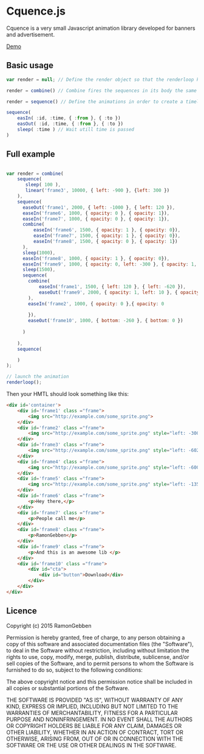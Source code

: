 

# Cquence.js

Cquence is a very small Javascript animation library developed for banners and advertisement.

[Demo](http://ramongebben.github.io/Cquence)

## Basic usage

```javascript
var render = null; // Define the render object so that the renderloop knows what to render.

render = combine() // Combine fires the sequences in its body the same time

render = sequence() // Define the animations in order to create a timeline

sequence(
	easIn( :id, :time, { :from }, { :to })
	easOut( :id, :time, { :from }, { :to })
	sleep( :time ) // Wait utill time is passed
)

```


## Full example

```javascript

var render = combine(     
	sequence( 
	   sleep( 100 ),
	   linear('frame3', 10000, { left: -900 }, {left: 300 })
	),
	sequence(
	  easeOut('frame1', 2000, { left: -1000 }, { left: 120 }),
	  easeIn('frame6', 1000, { opacity: 0 }, { opacity: 1}),
	  easeIn('frame7', 1000, { opacity: 0 }, { opacity: 1}),
	  combine(
	      easeIn('frame6', 1500, { opacity: 1 }, { opacity: 0}),
	      easeIn('frame7', 1500, { opacity: 1 }, { opacity: 0}),
	      easeIn('frame8', 1500, { opacity: 0 }, { opacity: 1})
	  ),
	  sleep(1000),
	  easeIn('frame8', 1000, { opacity: 1 }, { opacity: 0}),
	  easeIn('frame9', 1000, { opacity: 0, left: -300 }, { opacity: 1, left: 10}),
	  sleep(1500),
	  sequence(
	    combine(
	        easeIn('frame1', 1500, { left: 120 }, { left: -620 }),
	        easeOut('frame9', 2000, { opacity: 1, left: 10 }, { opacity: 0, left: -300 })
	    ),
	    easeIn('frame2', 1000, { opacity: 0 },{ opacity: 0
	    
	    }),
	    easeOut('frame10', 1000, { bottom: -260 }, { bottom: 0 })
	    
	  )
	  
	),
	sequence(

	)
);

// launch the animation
renderloop();

```

Then your HMTL should look something like this: 

```html
<div id='container'>
    <div id='frame1' class ="frame">
        <img src="http://example.com/some_sprite.png">
    </div>
    <div id='frame2' class ="frame">
        <img src="http://example.com/some_sprite.png" style="left: -300px; top: 40px;">
    </div>
    <div id='frame3' class ="frame">
        <img src="http://example.com/some_sprite.png" style="left: -602px">
    </div>
    <div id='frame4' class ="frame">
        <img src="http://example.com/some_sprite.png" style="left: -600px;">
    </div>
    <div id='frame5' class ="frame">
        <img src="http://example.com/some_sprite.png" style="left: -1350px;">
    </div>
    <div id='frame6' class ="frame">
        <p>Hey there,</p>
    </div>
    <div id='frame7' class ="frame">
        <p>People call me</p>
    </div>
    <div id='frame8' class ="frame">
        <p>RamonGebben</p>
    </div>
    <div id='frame9' class ="frame">
        <p>And this is an awesome lib </p>
    </div>
    <div id='frame10' class ="frame">
        <div id="cta">
            <div id="button">Download</div>
        </div>
    </div>
</div>
```

## Licence

 Copyright (c) 2015 RamonGebben

 Permission is hereby granted, free of charge, to any person
 obtaining a copy of this software and associated documentation
 files (the "Software"), to deal in the Software without
 restriction, including without limitation the rights to use,
 copy, modify, merge, publish, distribute, sublicense, and/or sell
 copies of the Software, and to permit persons to whom the
 Software is furnished to do so, subject to the following
 conditions:

 The above copyright notice and this permission notice shall be
 included in all copies or substantial portions of the Software.

 THE SOFTWARE IS PROVIDED "AS IS", WITHOUT WARRANTY OF ANY KIND,
 EXPRESS OR IMPLIED, INCLUDING BUT NOT LIMITED TO THE WARRANTIES
 OF MERCHANTABILITY, FITNESS FOR A PARTICULAR PURPOSE AND
 NONINFRINGEMENT. IN NO EVENT SHALL THE AUTHORS OR COPYRIGHT
 HOLDERS BE LIABLE FOR ANY CLAIM, DAMAGES OR OTHER LIABILITY,
 WHETHER IN AN ACTION OF CONTRACT, TORT OR OTHERWISE, ARISING
 FROM, OUT OF OR IN CONNECTION WITH THE SOFTWARE OR THE USE OR
 OTHER DEALINGS IN THE SOFTWARE.

